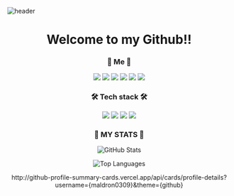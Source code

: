 ![header](https://capsule-render.vercel.app/api?type=waving&color=0:ed9d0b,100:f94001&height=250&section=header&text=maldron0309&fontColor=ffffff&fontSize=90)

<h1 align="center">Welcome to my Github!!</h1>

<h3 align="center">🧡 Me 🧡</h3>
<div align="center">
  <a href="https://twitter.com/bagjinh52270779" target="_blank"><img src="https://img.shields.io/badge/Twitter-1DA1F2?style=flat-square&logo=Twitter&logoColor=white"/></a>
  <a href="mailto:bagjinhyeong640@gmail.com" target="_blank"><img src="https://img.shields.io/badge/Gmail-EA4335?style=flat-square&logo=Gmail&logoColor=white"/></a>
  <a href="https://www.instagram.com/pjhbb_0309/" target="_blank"><img src="https://img.shields.io/badge/Instagram-E4405F?style=flat-square&logo=Instagram&logoColor=white"/></a>
  <a href="https://velog.io/@maldron" target="_blank"><img src="https://img.shields.io/badge/Velog-20C997?style=flat-square&logo=Velog&logoColor=white"/></a>
  <a href="https://devjourneybit.tistory.com/" target="_blank"><img src="https://img.shields.io/badge/Tistory-000000?style=flat-square&logo=Tistory&logoColor=white"/></a>
      
 <a href="https://hits.seeyoufarm.com">
   <img src="https://hits.seeyoufarm.com/api/count/incr/badge.svg?url=https%3A%2F%2Fgithub.com%2Fmaldron0309&count_bg=%23808080&title_bg=%23000000&icon=github.svg&icon_color=%23E7E7E7&title=hits&edge_flat=false"/>
 </a>
</div>

<h3 align="center">🛠 Tech stack 🛠</h3>
<div align="center">
 <a target="_blank"><img src="https://img.shields.io/badge/C-A8B9CC?style=flat-square&logo=C&logoColor=white"/></a>
 <a target="_blank"><img src="https://img.shields.io/badge/C%2B%2B-00599C?style=flat-square&logo=C&logoColor=white"/></a>
 <a target="_blank"><img src="https://img.shields.io/badge/C%23-239120?style=flat-square&logo=C&logoColor=white"/></a>
 <img src="https://camo.githubusercontent.com/372dfe5550512c1b2e7e3649ea92a5cbadeec44a51c3b2bf822fe2a7a22c13d7/68747470733a2f2f696d672e736869656c64732e696f2f62616467652f4a617661
2D1F1E?style=flat-square&logo=Java&logoColor=white" style="max-width: 100%;">

</div>
<h3 align="center">🧱 MY STATS 🧱</h3>
<p align="center">
  <img src="https://github-readme-stats.vercel.app/api?username=maldron0309&amp;show_icons=true&amp;theme=radical" alt="GitHub Stats" />
</p>
<p align="center">
  <img src="https://github-readme-stats.vercel.app/api/top-langs/?username=maldron0309&amp;layout=compact&amp;theme=radical" alt="Top Languages" />
</p>
<p align="center">
  http://github-profile-summary-cards.vercel.app/api/cards/profile-details?username={maldron0309}&theme={github}
</p>
